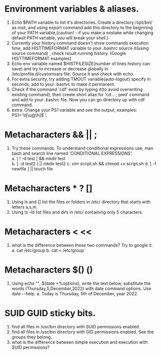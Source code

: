 # Environment variables & aliases.
1. Echo $PATH variable to list it's directories. Create a directory /opt/bin/ as root, and using export command add this directory to the beginning of your PATH variable,(caution! - if you make a mistake while changing default PATH variable, you will break your shell.)  
2. Currently your history command doesn't show commands execution time, add HISTTIMEFORMAT variable to your .bashrc source it(using source command) , check result running history. (Google HISTTIMEFORMAT examples) 
3. Echo env variable named $HISTFILESIZE(number of lines history can save) and try to increase or decrease globally in /etc/profile.d/customvars file. Source it and  check with echo.
4. For extra security, try adding TMOUT variable(auto-logout) specify in seconds, add to your .bashrc to make it permanent.
6. Check if the command 'cdf' exist by typing it(to avoid overwriting existing command), then create short alias for 'cd .. ; pwd' command and add to your .bashrc file. Now you can go directory up with cdf command. 
7. extra: Change your PS1 variable and see the output, examples: PS1='\t[\u@\h]$ '.

# Metacharacters && || ;
1. Try these commands.  To understand conditional expressions use, man bash
and search line named 'CONDITIONAL EXPRESSIONS'.  
  a. [ ! -d test ] && mkdir test  
  b. [ -d test2 ] || mkdir test2
  c. vim script.sh && chmod +x script.sh
  d. [ -f newfile ] || touch file

# Metacharacters * ? []
1. Using ls and [] list the files or folders in /etc/ directory that starts with letters a,s,m.
2. Using ls -ld list files and dirs in /etc/  containing only 5 characters.

# Metacharacters < <<
1. what is the difference between these two commands? Try to google it. 
    a. cat /etc/group
    b. cat < /etc/group

# Metacharacters $() ()
1. Using echo "", $(date +%options), write the text below, substitute the words (Thursday,5,December,2022) with date command options. Use date --help.
   a. Today is Thursday, 5th of December, year 2022.

# SUID GUID sticky bits.
1. find all files in /usr/bin directory with SUID permissions enabled. 
2. find all files in /usr/bin directory with GID permissions enabled. See the groups they belong.
3. what is the difference between simple execution and execution with SUID permissions?



